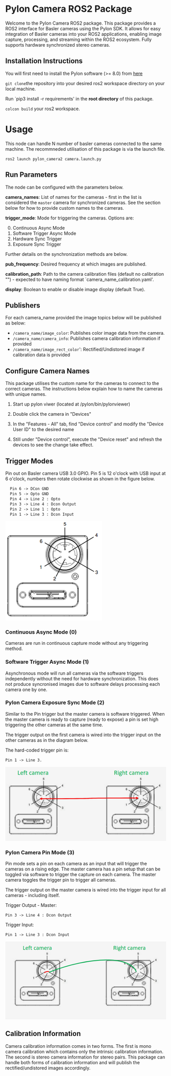 # Pylon Camera ROS2 Package
Welcome to the Pylon Camera ROS2 package. This package provides a ROS2 interface for Basler cameras using the Pylon SDK. It allows for easy integration of Basler cameras into your ROS2 applications, enabling image capture, processing, and streaming within the ROS2 ecosystem. Fully supports hardware synchronized stereo cameras. 

## Installation Instructions
You will first need to install the Pylon software (>= 8.0) from [here](https://www.baslerweb.com/en/software/pylon/) 

`git clone`the repository into your desired ros2 workspace directory on your local machine.

Run `pip3 install -r requirements' in the **root directory** of this package.

`colcon build` your ros2 workspace.

# Usage
This node can handle N number of basler cameras connected to the same machine. The recommneded utilisation of this package is via the launch file.

```
ros2 launch pylon_camera2 camera.launch.py
```

## Run Parameters
The node can be configured with the parameters below.

**camera_names**: List of names for the cameras - first in the list is considered the `master` camera for synchronized cameras. See the section below for how to provide custom names to the cameras.

**trigger_mode**: Mode for triggering the cameras. Options are:

0. Continuous Async Mode
1. Software Trigger Async Mode
2. Hardware Sync Trigger
3. Exposure Sync Trigger

Further details on the synchronization methods are below.

**pub_frequency**: Desired frequency at which images are published.

**calibration_path**: Path to the camera calibration files (default no calibration "") - expected to have naming format `camera_name_calibration.yaml'.

**display**: Boolean to enable or disable image display (default True).

## Publishers
For each camera_name provided the image topics below will be published as below:

- `/camera_name/image_color`: Publishes color image data from the camera.
- `/camera_name/camera_info`: Publishes camera calibration information if provided
- `/camera_name/image_rect_color`': Rectified/Undistored image if calibration data is provided

## Configure Camera Names
This package utilises the custom name for the cameras to connect to the correct cameras. The instructions below explain how to name the cameras with unique names. 

1) Start up pylon viwer (located at /pylon/bin/pylonviewer)

2) Double click the camera in "Devices"

3) In the "Features - All" tab, find "Device control" and modify the "Device User ID" to the desired name

4) Still under "Device control", execute the "Device reset" and refresh the devices to see the change take effect.

## Trigger Modes
Pin out on Basler camera USB 3.0 GPIO. Pin 5 is 12 o'clock with USB input at 6 o'clock, numbers then rotate clockwise as shown in the figure below.

```
  Pin 6 -> DCon GND
  Pin 5 -> Opto GND
  Pin 4 -> Line 2 : Opto
  Pin 3 -> Line 4 : Dcon Output
  Pin 2 -> Line 1 : Opto
  Pin 1 -> Line 3 : Dcon Input
```

![Alt text](docs/basler-pin-out.png?raw=true "Pin-out")

### Continuous Async Mode (0)
Cameras are run in continuous capture mode without any triggering method. 

### Software Trigger Async Mode (1)
Asynchronous mode will run all cameras via the software triggers independently without the need for hardware synchronization. This does not produce syncronised images due to software delays processing each camera one by one. 

### Pylon Camera Exposure Sync Mode (2)
Similar to the Pin trigger but the master camera is software triggered. When the master camera is ready to capture (ready to expose) a pin is set high triggering the other cameras at the same time. 

The trigger output on the first camera is wired into the trigger input on the other cameras as in the diagram below. 

The hard-coded trigger pin is: 
```
Pin 1 -> Line 3.
```

![Alt text](docs/sync-mode-1.png?raw=true "Pin-out")

### Pylon Camera Pin Mode (3)
Pin mode sets a pin on each camera as an input that will trigger the cameras on a rising edge. The master camera has a pin setup that can be toggled via software to trigger the capture on each camera. The master camera toggles the trigger pin to trigger all cameras.
 
The trigger output on the master camera is wired into the trigger input for all cameras - including itself.

Trigger Output - Master: 
```
Pin 3 -> Line 4 : Dcon Output
```

Trigger Input:
```
Pin 1 -> Line 3 : Dcon Input
```

![Alt text](docs/sync-mode-2.png?raw=true "Pin-out")

## Calibration Information
Camera calibration information comes in two forms. The first is mono camera calibration which contains only the intrinsic calibration information. The second is stereo camera information for stereo pairs. This package can handle both forms of calibration information and will publish the rectified/undistored images accordingly. 